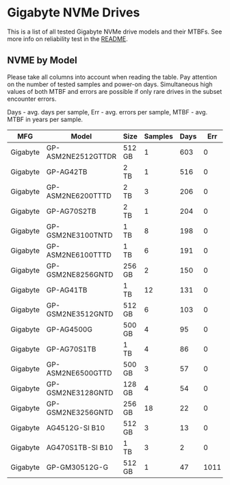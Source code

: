 Gigabyte NVMe Drives
====================

This is a list of all tested Gigabyte NVMe drive models and their MTBFs. See more
info on reliability test in the [README](https://github.com/linuxhw/SMART).

NVME by Model
------------

Please take all columns into account when reading the table. Pay attention on the
number of tested samples and power-on days. Simultaneous high values of both MTBF
and errors are possible if only rare drives in the subset encounter errors.

Days - avg. days per sample,
Err  - avg. errors per sample,
MTBF - avg. MTBF in years per sample.

| MFG       | Model              | Size   | Samples | Days  | Err   | MTBF |
|-----------|--------------------|--------|---------|-------|-------|------|
| Gigabyte  | GP-ASM2NE2512GTTDR | 512 GB | 1       | 603   | 0     | 1.65   |
| Gigabyte  | GP-AG42TB          | 2 TB   | 1       | 516   | 0     | 1.41   |
| Gigabyte  | GP-ASM2NE6200TTTD  | 2 TB   | 3       | 206   | 0     | 0.57   |
| Gigabyte  | GP-AG70S2TB        | 2 TB   | 1       | 204   | 0     | 0.56   |
| Gigabyte  | GP-GSM2NE3100TNTD  | 1 TB   | 8       | 198   | 0     | 0.54   |
| Gigabyte  | GP-ASM2NE6100TTTD  | 1 TB   | 6       | 191   | 0     | 0.52   |
| Gigabyte  | GP-GSM2NE8256GNTD  | 256 GB | 2       | 150   | 0     | 0.41   |
| Gigabyte  | GP-AG41TB          | 1 TB   | 12      | 131   | 0     | 0.36   |
| Gigabyte  | GP-GSM2NE3512GNTD  | 512 GB | 6       | 103   | 0     | 0.28   |
| Gigabyte  | GP-AG4500G         | 500 GB | 4       | 95    | 0     | 0.26   |
| Gigabyte  | GP-AG70S1TB        | 1 TB   | 4       | 86    | 0     | 0.24   |
| Gigabyte  | GP-ASM2NE6500GTTD  | 500 GB | 3       | 57    | 0     | 0.16   |
| Gigabyte  | GP-GSM2NE3128GNTD  | 128 GB | 4       | 54    | 0     | 0.15   |
| Gigabyte  | GP-GSM2NE3256GNTD  | 256 GB | 18      | 22    | 0     | 0.06   |
| Gigabyte  | AG4512G-SI B10     | 512 GB | 3       | 13    | 0     | 0.04   |
| Gigabyte  | AG470S1TB-SI B10   | 1 TB   | 3       | 2     | 0     | 0.01   |
| Gigabyte  | GP-GM30512G-G      | 512 GB | 1       | 47    | 1011  | 0.00   |
